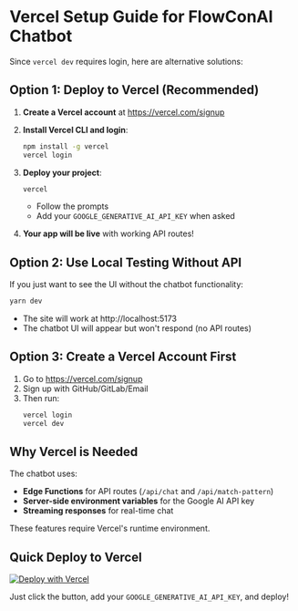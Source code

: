 # Vercel Setup Guide for FlowConAI Chatbot

Since `vercel dev` requires login, here are alternative solutions:

## Option 1: Deploy to Vercel (Recommended)

1. **Create a Vercel account** at https://vercel.com/signup

2. **Install Vercel CLI and login**:
   ```bash
   npm install -g vercel
   vercel login
   ```

3. **Deploy your project**:
   ```bash
   vercel
   ```
   - Follow the prompts
   - Add your `GOOGLE_GENERATIVE_AI_API_KEY` when asked

4. **Your app will be live** with working API routes!

## Option 2: Use Local Testing Without API

If you just want to see the UI without the chatbot functionality:

```bash
yarn dev
```

- The site will work at http://localhost:5173
- The chatbot UI will appear but won't respond (no API routes)

## Option 3: Create a Vercel Account First

1. Go to https://vercel.com/signup
2. Sign up with GitHub/GitLab/Email
3. Then run:
   ```bash
   vercel login
   vercel dev
   ```

## Why Vercel is Needed

The chatbot uses:
- **Edge Functions** for API routes (`/api/chat` and `/api/match-pattern`)
- **Server-side environment variables** for the Google AI API key
- **Streaming responses** for real-time chat

These features require Vercel's runtime environment.

## Quick Deploy to Vercel

[![Deploy with Vercel](https://vercel.com/button)](https://vercel.com/new/clone?repository-url=https://github.com/yourusername/flowcon-landing)

Just click the button, add your `GOOGLE_GENERATIVE_AI_API_KEY`, and deploy!